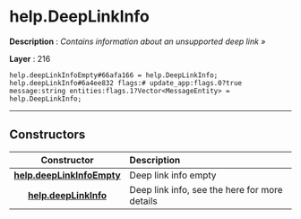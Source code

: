 # help.DeepLinkInfo

**Description** : *Contains information about an unsupported deep link &raquo;*

**Layer** : 216

```tl
help.deepLinkInfoEmpty#66afa166 = help.DeepLinkInfo;
help.deepLinkInfo#6a4ee832 flags:# update_app:flags.0?true message:string entities:flags.1?Vector<MessageEntity> = help.DeepLinkInfo;
```

---

## Constructors

| Constructor | Description |
| :---: | :--- |
| [**help.deepLinkInfoEmpty**](constructor/help.deepLinkInfoEmpty) | Deep link info empty |
| [**help.deepLinkInfo**](constructor/help.deepLinkInfo) | Deep link info, see the here for more details |